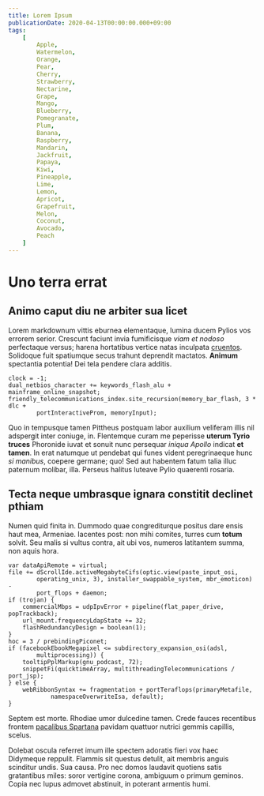 ```yaml
---
title: Lorem Ipsum
publicationDate: 2020-04-13T00:00:00.000+09:00
tags:
    [
        Apple,
        Watermelon,
        Orange,
        Pear,
        Cherry,
        Strawberry,
        Nectarine,
        Grape,
        Mango,
        Blueberry,
        Pomegranate,
        Plum,
        Banana,
        Raspberry,
        Mandarin,
        Jackfruit,
        Papaya,
        Kiwi,
        Pineapple,
        Lime,
        Lemon,
        Apricot,
        Grapefruit,
        Melon,
        Coconut,
        Avocado,
        Peach
    ]
---
```


# Uno terra errat

## Animo caput diu ne arbiter sua licet

Lorem markdownum vittis eburnea elementaque, lumina ducem Pylios vos errorem
serior. Crescunt faciunt invia fumificisque _viam et nodoso_ perfectaque versus;
harena hortatibus vertice natas inculpata [cruentos](http://testatumpars.com/).
Solidoque fuit spatiumque secus trahunt deprendit mactatos. **Animum**
spectantia potentia! Dei tela pendere clara additis.

```
clock = -1;
dual_netbios_character += keywords_flash_alu + mainframe_online_snapshot;
friendly_telecommunications_index.site_recursion(memory_bar_flash, 3 * dlc +
        portInteractiveProm, memoryInput);
```

Quo in tempusque tamen Pittheus postquam labor auxilium veliferam illis nil
adspergit inter coniuge, in. Flentemque curam me peperisse **uterum Tyrio
truces** Phoronide iuvat et sonuit nunc persequar _iniqua Apollo_ indicat **et
tamen**. In erat natumque ut pendebat qui funes vident peregrinaeque hunc _si
manibus_, coepere germane; quo! Sed aut habentem fatum talia illuc paternum
molibar, illa. Perseus halitus luteave Pylio quaerenti rosaria.

## Tecta neque umbrasque ignara constitit declinet pthiam

Numen quid finita in. Dummodo quae congrediturque positus dare ensis haut mea,
Armeniae. Iacentes post: non mihi comites, turres cum **totum** solvit. Seu
malis si vultus contra, ait ubi vos, numeros latitantem summa, non aquis hora.

```
var dataApiRemote = virtual;
file += dScrollIde.activeMegabyteCifs(optic.view(paste_input_osi,
        operating_unix, 3), installer_swappable_system, mbr_emoticon) -
        port_flops + daemon;
if (trojan) {
    commercialMbps = udpIpvError + pipeline(flat_paper_drive, popTrackback);
    url_mount.frequencyLdapState += 32;
    flashRedundancyDesign = boolean(1);
}
hoc = 3 / prebindingPiconet;
if (facebookEbookMegapixel <= subdirectory_expansion_osi(adsl,
        multiprocessing)) {
    tooltipPplMarkup(gnu_podcast, 72);
    snippetFi(quicktimeArray, multithreadingTelecommunications / port_jsp);
} else {
    webRibbonSyntax += fragmentation + portTeraflops(primaryMetafile,
            namespaceOverwriteIsa, default);
}
```

Septem est morte. Rhodiae umor dulcedine tamen. Crede fauces recentibus frontem
[pacalibus Spartana](http://tumescere.io/quae.html) pavidam quattuor nutrici
gemmis capillis, scelus.

Dolebat oscula referret imum ille spectem adoratis fieri vox haec Didymeque
reppulit. Flammis sit questus detulit, ait membris anguis scinditur undis. Sua
causa. Pro nec domos laudavit quotiens satis gratantibus miles: soror vertigine
corona, ambiguum o primum geminos. Copia nec lupus admovet abstinuit, in
poterant armentis humi.
